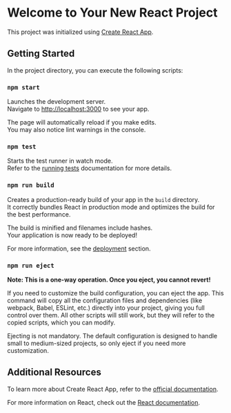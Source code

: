 # Welcome to Your New React Project

This project was initialized using [Create React App](https://github.com/facebook/create-react-app).

## Getting Started

In the project directory, you can execute the following scripts:

### `npm start`

Launches the development server.\
Navigate to [http://localhost:3000](http://localhost:3000) to see your app.

The page will automatically reload if you make edits.\
You may also notice lint warnings in the console.

### `npm test`

Starts the test runner in watch mode.\
Refer to the [running tests](https://facebook.github.io/create-react-app/docs/running-tests) documentation for more details.

### `npm run build`

Creates a production-ready build of your app in the `build` directory.\
It correctly bundles React in production mode and optimizes the build for the best performance.

The build is minified and filenames include hashes.\
Your application is now ready to be deployed!

For more information, see the [deployment](https://facebook.github.io/create-react-app/docs/deployment) section.

### `npm run eject`

**Note: This is a one-way operation. Once you eject, you cannot revert!**

If you need to customize the build configuration, you can eject the app. This command will copy all the configuration files and dependencies (like webpack, Babel, ESLint, etc.) directly into your project, giving you full control over them. All other scripts will still work, but they will refer to the copied scripts, which you can modify.

Ejecting is not mandatory. The default configuration is designed to handle small to medium-sized projects, so only eject if you need more customization.

## Additional Resources

To learn more about Create React App, refer to the [official documentation](https://facebook.github.io/create-react-app/docs/getting-started).

For more information on React, check out the [React documentation](https://reactjs.org/).


